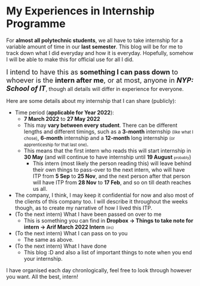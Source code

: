 # My Experiences in Internship Programme
For **almost all polytechnic students**, we all have to take internship for a variable amount of time in our **last semester**. This blog will be for me to track down what I did everyday and how it is everyday. Hopefully, somehow I will be able to make this for official use for all I did.

<span style="font-size:130%;">I intend to have this as **something I can pass down** to whoever is the **intern after me**, or at most, anyone in **_NYP: School of IT_**</span>, though all details will differ in experience for everyone.

Here are some details about my internship that I can share (publicly):
* Time period (**applicable for Year 2022**):
    * **7 March 2022** to **27 May 2022**
    * This may **vary between every student**. There can be different lengths and different timings, such as a **3-month** internship <span style="font-size:80%;">(like what I chose)</span>, **6-month** internship and a **12-month** long internship <span style="font-size:80%;">(or apprenticeship for that last one)</span>.
    * This means that the first intern who reads this will start internship in **30 May** (and will continue to have internship until **19 August** <span style="font-size:70%;">probably</span>)
        * This intern (most likely the person reading this) will leave behind their own things to pass-over to the next intern, who will have ITP from **5 Sep** to **25 Nov**, and the next person after that person will have ITP from **28 Nov** to **17 Feb**, and so on till death reaches us all.
* The company, I think, I may keep it confidential for now and also most of the clients of this company too. I will describe it throughout the weeks though, as to create my narrative of how I lived this ITP.
* (To the next intern) What I have been passed on over to me
    * This is something you can find in **Dropbox -> Things to take note for intern -> Arif March 2022 Intern** <span style="font-size:70%;">(iirc)</span>
* (To the next intern) What I can pass on to you
    * The same as above.
* (To the next intern) What I have done
    * This blog :D and also a list of important things to note when you end your internship.

I have organised each day chronlogically, feel free to look through however you want. All the best, intern!